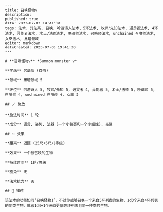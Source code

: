 
    ---
    title: 召唤怪物v
    description: 
    published: true
    date: 2023-07-03 19:41:38
    tags: 法术, 咒法系, 召唤, 吟游诗人法术, 5环法术, 牧师/先知法术, 通灵者法术, 4环法术, 异能者法术, 术士/法师法术, 唤魂师法术, 召唤师法术, unchained 召唤师法术, 女巫法术, 黑暗领域
    editor: markdown
    dateCreated: 2023-07-03 19:41:38
    ---

    # **召唤怪物v** *Summon monster v*

    **学派** 咒法系 (召唤) 

    **领域** 黑暗领域 5

    **环位** 吟游诗人 5, 牧师/先知 5, 通灵者 4, 异能者 5, 术士/法师 5, 唤魂师 5, 召唤师 4, unchained 召唤师 4, 女巫 5

    ## 🪄 施放

    **施法时间** 1 轮

    **成分** 语言, 姿势, 法器 (一个小包裹和一个小蜡烛), 圣徽

    ## ✨ 效果  

    **距离** 近距 (25尺+5尺/2等级) 

    **效果** 一个被召唤的生物 

    **持续时间** 1轮/等级 

    **豁免** 无

    **法术抗力** 否

    ## 📖 描述

    该法术的功能如同‘召唤怪物I’，不过你能够召唤一个来自5环列表的生物、1d3个来自4环列表的同类生物、或者1d4+1个来自更低等环列表且同一种类的生物。
    